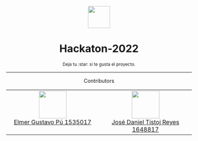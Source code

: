 <div align='center'>
  <img height="60" src="https://cdn.worldvectorlogo.com/logos/python-5.svg">
  <h1>Hackaton-2022</h1>
  <sup>Deja tu :star: si te gusta el proyecto.</sup>
</div>

---

<div align='center'>
 Contributors
</div>

<div align='center'>
<table><tbody><tr><td align="center" valign="top" width="11%">
<a href="https://github.com/elmergustavo">
<img src="https://github.com/elmergustavo.png?s=75" width="75" height="75"><br />
Elmer Gustavo Pú
1535017
</a>
</td><td align="center" valign="top" width="11%">
<a href="https://github.com/alextax">
<img src="https://avatars.githubusercontent.com/u/42653664?v=4" width="75" height="75"><br />
José Daniel Tistoj Reyes
1648817

</td></tr></tbody></table>

</div>
